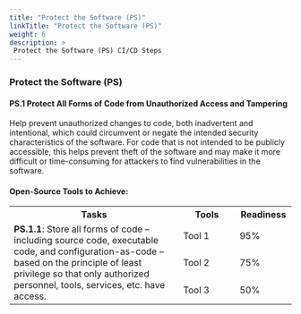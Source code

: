 ```yaml
---
title: "Protect the Software (PS)"
linkTitle: "Protect the Software (PS)"
weight: 6
description: >
 Protect the Software (PS) CI/CD Steps
---
```


### Protect the Software (PS)

#### PS.1 Protect All Forms of Code from Unauthorized Access and Tampering

Help prevent unauthorized changes to code, both inadvertent and intentional, which could circumvent or negate the intended security characteristics of the software. For code that is not intended to be publicly accessible, this helps prevent theft of the software and may make it more difficult or time-consuming for attackers to find vulnerabilities in the software.

#### Open-Source Tools to Achieve:

<table style="width:100%">
    <tr>
        <th width="60%">Tasks</th>
        <th width="20%">Tools</th>
        <th width="20%">Readiness</th>
    </tr>
    <tr>
        <td rowspan="3"><strong>PS.1.1</strong>: Store all forms of code – including source code, executable code, and configuration-as-code –  based on the principle of least privilege so that only authorized personnel, tools, services, etc. have access.</td>
        <td>Tool 1</td>
        <td>95%</td>
    </tr>
    <tr>
        <td>Tool 2</td>
        <td>75%</td>
    </tr>
    <tr>
        <td>Tool 3</td>
        <td>50%</td>
    </tr>
</table>

<br />
